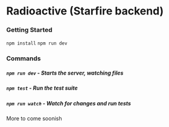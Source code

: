 Radioactive (Starfire backend)
========

### Getting Started
`npm install`
`npm run dev`


### Commands
##### `npm run dev` - Starts the server, watching files
##### `npm test` - Run the test suite
##### `npm run watch` - Watch for changes and run tests

More to come soonish
